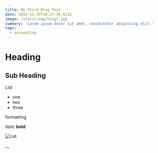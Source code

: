 ```yaml
---
title: My Third Blog Post
date: 2019-11-15T10:37:36.623Z
image: /static/img/blog3.jpg
summary: 'Lorem ipsum dolor sit amet, consectetur adipiscing elit.'
tags:
  - accounting
---
```

# Heading

## Sub Heading

List

* one
* two
* three

formatting

_italic_ **bold**

![cat]( "cat")

__
